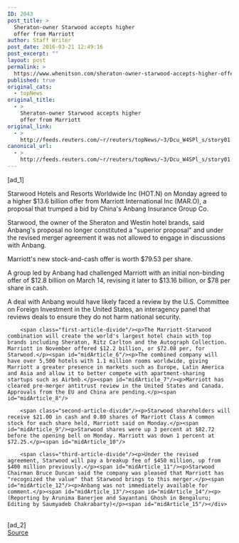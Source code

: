 ```yaml
---
ID: 2043
post_title: >
  Sheraton-owner Starwood accepts higher
  offer from Marriott
author: Staff Writer
post_date: 2016-03-21 12:49:16
post_excerpt: ""
layout: post
permalink: >
  https://www.whenitson.com/sheraton-owner-starwood-accepts-higher-offer-from-marriott/
published: true
original_cats:
  - topNews
original_title:
  - >
    Sheraton-owner Starwood accepts higher
    offer from Marriott
original_link:
  - >
    http://feeds.reuters.com/~r/reuters/topNews/~3/Dcu_W4SPl_s/story01.htm
canonical_url:
  - >
    http://feeds.reuters.com/~r/reuters/topNews/~3/Dcu_W4SPl_s/story01.htm
---
```

 [ad_1]
<br><div id="articleText">
<span id="midArticle_start"/>

<span id="midArticle_0"/><span class="focusParagraph" readability="5"><p><span class="articleLocatio&lt;/span&gt;n">Starwood Hotels and Resorts Worldwide Inc (<span id="symbol_HOT.N_0">HOT.N</span>) on Monday agreed to a higher $13.6 billion offer from Marriott International Inc (<span id="symbol_MAR.O_1">MAR.O</span>), a proposal that trumped a bid by China's Anbang Insurance Group Co.</span></p></span><span id="midArticle_1"/><p>Starwood, the owner of the Sheraton and Westin hotel brands,   said Anbang's proposal no longer constituted a "superior proposal" and under the revised merger agreement it was not allowed to engage in discussions with Anbang.</p><span id="midArticle_2"/><p>Marriott's new stock-and-cash offer is worth $79.53 per share.</p><span id="midArticle_3"/><p>A group led by Anbang had challenged Marriott with an initial non-binding offer of $12.8 billion on March 14, revising it later to $13.16 billion, or $78 per share in cash.</p><span id="midArticle_4"/><p>A deal with Anbang would have likely faced a review by the U.S. Committee on Foreign Investment in the United States, an interagency panel that reviews deals to ensure they do not harm national security.</p><span id="midArticle_5"/>
        
        <span class="first-article-divide"/><p>The Marriott-Starwood combination will create the world's largest hotel chain with top brands including Sheraton, Ritz Carlton and the Autograph Collection. Marriott in November offered $12.2 billion, or $72.08 per, for Starwood.</p><span id="midArticle_6"/><p>The combined company will have over 5,500 hotels with 1.1 million rooms worldwide, giving Marriott a greater presence in markets such as Europe, Latin America and Asia and allow it to better compete with apartment-sharing startups such as Airbnb.</p><span id="midArticle_7"/><p>Marriott has cleared pre-merger antitrust review in the United States and Canada. Approvals from the EU and China are pending.</p><span id="midArticle_8"/>
        
        <span class="second-article-divide"/><p>Starwood shareholders will receive $21.00 in cash and 0.80 shares of Marriott Class A common stock for each share held, Marriott said on Monday.</p><span id="midArticle_9"/><p>Starwood shares were up 3 percent at $82.72 before the opening bell on Monday. Marriott was down 1 percent at $72.25.</p><span id="midArticle_10"/>
        
        <span class="third-article-divide"/><p>Under the revised agreement, Starwood will pay a breakup fee of $450 million, up from $400 million previously.</p><span id="midArticle_11"/><p>Starwood Chairman Bruce Duncan said the company was pleased that Marriott has "recognized the value" that Starwood brings to this merger.</p><span id="midArticle_12"/><p>Anbang was not immediately available for comment.</p><span id="midArticle_13"/><span id="midArticle_14"/><p> (Reporting by Arunima Banerjee and Sayantani Ghosh in Bengaluru; Editing by Saumyadeb Chakrabarty)</p><span id="midArticle_15"/></div>
<br>[ad_2]
<br><a href="http://feeds.reuters.com/~r/reuters/topNews/~3/Dcu_W4SPl_s/story01.htm">Source </a>